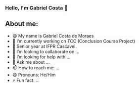 ### Hello, I'm Gabriel Costa 👋 

## About me:

- 😄 My name is Gabriel Costa de Moraes
- 🔭 I’m currently working on TCC (Conclusion Course Project)
- 🌱 Senior year at IFPR Cascavel.
- 👯 I’m looking to collaborate on ...
- 🤔 I’m looking for help with ...
- 💬 Ask me about ...
- 📫 How to reach me: ...
- 😄 Pronouns: He/Him
- ⚡ Fun fact: ...

